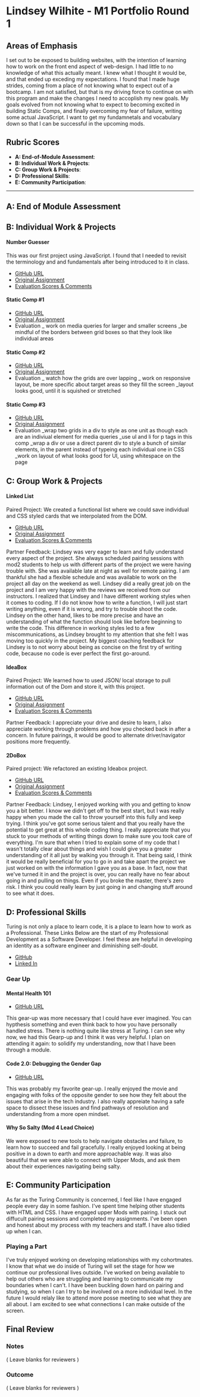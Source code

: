 # Lindsey Wilhite - M1 Portfolio Round 1

## Areas of Emphasis

I set out to be exposed to building websites, with the intention of learning how to work on the front end aspect of web-design. I had little to no knowledge of what this actually meant. I knew what I thought it would be, and that ended up exceding my expectations.
I found that I made huge strides, coming from a place of not knowing what to expect out of a bootcamp. I am not satisfied, but that is my driving force to continue on with this program and make the changes I need to accoplish my new goals. My goals evolved from not knowing what to expect to becoming excited in building Static Comps, and finally overcoming my fear of failure, writing some actual JavaScript. I want to get my fundamnetals and vocabulary down so that I can be successful in the upcoming mods.

## Rubric Scores

- **A: End-of-Module Assessment**: 
- **B: Individual Work & Projects**: 
- **C: Group Work & Projects**: 
- **D: Professional Skills**: 
- **E: Community Participation**: 

---

## A: End of Module Assessment


## B: Individual Work & Projects

#### Number Guesser
This was our first project using JavaScript. I found that I needed to revisit the terminology and and fundamentals after being introduced to it in class. 

- [GitHub URL](https://github.com/thetabloom/numguess)
- [Original Assignment](http://frontend.turing.io/projects/number-guesser.html)
- [Evaluation Scores & Comments](https://github.com/turingschool/front-end-submissions-public/blob/master/1806/mod-1/number-guesser/lindsey-wilhite.md)

#### Static Comp #1

- [GitHub URL](https://github.com/thetabloom/static-comp)
- [Original Assignment](http://frontend.turing.io/projects/m1-static-comp-1.html)
- Evaluation
  _ work on media queries for larger and smaller screens
  _be mindful of the borders between grid boxes so that they look like individual areas

#### Static Comp #2

- [GitHub URL](https://github.com/thetabloom/static-comp-2)
- [Original Assignment](http://frontend.turing.io/projects/m1-static-comp-2.html)
- Evaluation
  _ watch how the grids are over lapping
  _ work on responsive layout, be more specific about target areas so they fill the screen
  _layout looks good, until it is squished or stretched
  
#### Static Comp #3

- [GitHub URL](https://github.com/thetabloom/static-comp-3)
- [Original Assignment](http://frontend.turing.io/projects/m1-static-comp-3.html)
- Evaluation 
  _wrap two grids in a div to style as one unit as though each are an indiviual element for media queries
  _use ul and li for p tags in this comp
  _wrap a div or use a direct parent div to style a bunch of similar elements, in the parent instead of typeing 
    each individual one in CSS
  _work on layout of what looks good for UI, using whitespace on the page

## C: Group Work & Projects

#### Linked List

Paired Project: We created a functional list where we could save individual and CSS styled cards that we interpolated from the DOM.

- [GitHub URL](https://github.com/thetabloom/LinkedList)
- [Original Assignment](http://frontend.turing.io/projects/linked-list.html)
- [Evaluation Scores & Comments](https://github.com/turingschool/front-end-submissions-public/blob/master/1806/mod-1/linked-list/laura-lindsey.md)

Partner Feedback:
Lindsey was very eager to learn and fully understand every aspect of the project. She always scheduled pairing sessions with mod2 students to help us with different parts of the project we were having trouble with. She was available late at night as well for remote pairing. I am thankful she had a flexible schedule and was available to work on the project all day on the weekend as well. Lindsey did a really great job on the project and I am very happy with the reviews we received from our instructors. I realized that Lindsey and I have different working styles when it comes to coding. If I do not know how to write a function, I will just start writing anything, even if it is wrong, and try to trouble shoot the code. Lindsey on the other hand, likes to be more precise and have an understanding of what the function should look like before beginning to write the code. This difference in working styles led to a few miscommunications, as Lindsey brought to my attention that she felt I was moving too quickly in the project. My biggest coaching feedback for Lindsey is to not worry about being as concise on the first try of writing code, because no code is ever perfect the first go-around. 

#### IdeaBox

Paired Project: We learned how to used JSON/ local storage to pull information out of the Dom and store it, with this project.

- [GitHub URL](https://github.com/thetabloom/Idea-Box)
- [Original Assignment](http://frontend.turing.io/projects/ideabox.html)
- [Evaluation Scores & Comments](https://github.com/turingschool/front-end-submissions-public/blob/master/1806/mod-1/idea-box/lindsey-sara.md)

Partner Feedback:
I appreciate your drive and desire to learn, I also appreciate working through problems and how you checked back in after a concern. In future pairings, it would be good to alternate driver/navigator positions more frequently.

#### 2DoBox

Paired project: We refactored an existing Ideabox project.

- [GitHub URL](https://github.com/aweissman11/2DoBox-Pivot)
- [Original Assignment](http://frontend.turing.io/projects/2DoBox-Pivot-Mod1.html)
- [Evaluation Scores & Comments](https://github.com/turingschool/front-end-submissions-public/blob/master/1806/mod-1/to-do-box/lindsey-aaron.md)

Partner Feedback: 
Lindsey, I enjoyed working with you and getting to know you a bit better. I know we didn't get off to the best start, but I was really happy when you made the call to throw yourself into this fully and keep trying. I think you've got some serious talent and that you really have the potential to get great at this whole coding thing. I really appreciate that you stuck to your methods of writing things down to make sure you took care of everything. I'm sure that when I tried to explain some of my code that I wasn't totally clear about things and wish I could give you a greater understanding of it all just by walking you through it. That being said, I think it would be really beneficial for you to go in and take apart the project we just worked on with the information I gave you as a base. In fact, now that we've turned it in and the project is over, you can really have no fear about going in and pulling on things. Even if you broke the master, there's zero risk. I think you could really learn by just going in and changing stuff around to see what it does.

## D: Professional Skills

Turing is not only a place to learn code, it is a place to learn how to work as a Professional. These Links Below are the start of my Professional Development as a Software Developer. I feel these are helpful in developing an identity as a software engineer and diminishing self-doubt. 

- [GitHub](https://github.com/thetabloom)
- [Linked In](https://www.linkedin.com/in/lindsey-wilhite/)

### Gear Up

#### Mental Health 101

- [GitHub URL](https://github.com/turingschool/gear-up/blob/master/Mod1_Week1_mental_health_101.md)

This gear-up was more necessary that I could have ever imagined. You can hypthesis something and even think back to how you have personally handled stress. There is nothing quite like stress at Turing. I can see why now, we had this Gearp-up and I think it was very helpful. I plan on attending it again: to solidify my understanding, now that I have been through a module.

#### Code 2.0: Debugging the Gender Gap

- [GitHub URL](https://github.com/turingschool/gear-up/blob/master/Mod1_Week3_Code_debugging_compact_version.md)

This was probably my favorite gear-up. I really enjoyed the movie and engaging with folks of the opposite gender to see how they felt about the issues that arise in the tech industry. I also really appreiate having a safe space to dissect these issues and find pathways of resolution and understanding from a more open mindset. 

#### Why So Salty (Mod 4 Lead Choice) 

We were exposed to new tools to help navigate obstacles and failure, to learn how to succeed and fail gracefully. I really enjoyed looking at being positive in a down to earth and more approachable way. It was also beautiful that we were able to connect with Upper Mods, and ask them about their experiences navigating being salty. 

## E: Community Participation

As far as the Turing Community is concerned, I feel like I have engaged people every day in some fashion. I've spent time helping other students with HTML and CSS. I have engaged upper Mods with pairing. I stuck out diffucult pairing sessions and completed my assignments. I've been open and honest about my process with my teachers and staff. I have also tidied up when I can. 

### Playing a Part

I've truly enjoyed working on developing relationships with my cohortmates. I know that what we do inside of Turing will set the stage for how we continue our professional lives outside. I've worked on being available to help out others who are struggling and learning to communicate my boundaries when I can't. I have been buckling down hard on pairing and studying, so when I can I try to be involved on a more individual level. In the future I would relaly like to attend more posse meeting to see what they are all about. I am excited to see what connections I can make outside of the screen.

## Final Review

### Notes

( Leave blanks for reviewers )

### Outcome

( Leave blanks for reviewers )
